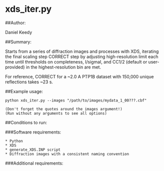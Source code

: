 xds\_iter.py
============

##Author:

Daniel Keedy

##Summary:

Starts from a series of diffraction images and processes with XDS, iterating
the final scaling step CORRECT step by adjusting high-resolution limit each time
until thresholds on completeness, I/sigmaI, and CC1/2 (default or user-provided)
in the highest-resolution bin are met.

For reference, CORRECT for a ~2.0 A PTP1B dataset with 150,000 unique reflections 
takes ~23 s.

##Example usage:

```
python xds_iter.py --images "/path/to/images/mydata_1_00???.cbf" 

(Don't forget the quotes around the images argument!)
(Run without any arguments to see all options)
```

##Conditions to run:

###Software requirements:

```
* Python
* XDS
* generate_XDS.INP script
* Diffraction images with a consistent naming convention
```

###Additional requirements:

